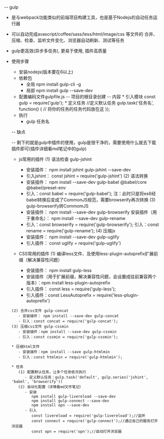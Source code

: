  -- gulp
   - 是与webpack功能类似的前端项目构建工具，也是基于Nodejs的自动任务运行器
   - 可以自动完成avascript/coffee/sass/less/html/image/css 等文件的
  合并、压缩、检查、监听文件变化、浏览器自动刷新、测试等任务
   - gulp更高效(异步多任务), 更易于使用, 插件高质量

  - 使用步骤
     * 安装nodejs(版本要在6以上)
     * 依赖包
       - 全局 npm install gulp-cli -g
       - 局部 npm install gulp --save-dev
     * 配置编码文件gulpfile.js -- 项目的根目录创建
       -- 内容
           * 引入模块 const gulp = require('gulp');
           * 定义任务 
              //定义默认任务
              gulp.task('任务名', function() {
                // 将你的任务的任务代码放在这
               });
     * 执行 
       - gulp 任务名


    -- 缺点

    -- 剩下的就是gulp中插件的使用，gulp是很干净的，需要使用什么就去下载插件即可(插件详细看md笔记中的gulp)
      * js常用的插件
        (1) 语法检查 gulp-jshint
           - 安装插件： npm install jshint gulp-jshint --save-dev
           - 引入jshint： const jshint = require('gulp-jshint')
        (2) 语法转换
           - 安装插件： npm install --save-dev gulp-babel @babel/core @babel/preset-env
           - 引入：const babel = require('gulp-babel');
           注：此时只是将es6经babel转换后变成了CommonJS规范，需要browserify再次转换
        (3) gulp-browserify转CommomJS
           -  安装插件： npm install --save-dev gulp-browserify
              安装插件（用于重命名）： npm install --save-dev gulp-rename
           - 引入：const browserify = require('gulp-browserify');
             引入：const rename = require('gulp-rename');
        (4) 压缩js
           - 安装插件： npm install --save-dev gulp-uglify
           - 引入插件： const uglify = require('gulp-uglify')
     
       * CSS常用的插件
        (1) 编译less文件、及使用less-plugin-autoprefix扩展前缀（解决兼容性问题）
           - 安装插件： npm install gulp-less 
           - 安装插件（用于扩展前缀，解决兼容性问题，会设置成往前兼容两个版本）：npm install less-plugin-autoprefix
           - 引入插件： const less = require('gulp-less');
           - 引入插件：const LessAutoprefix = require('less-plugin-autoprefix')
        
        (2) 合并css文件 gulp-concat
           - 安装插件： npm install --save-dev gulp-concat
           - 引入：const concat = require('gulp-concat');
        (3) 压缩css文件 gulp-cssmin
           - 安装插件：npm install --save-dev gulp-cssmin
           - 引入：const cssmin = require('gulp-cssmin');
        
        * 压缩html文件
           - 安装插件：npm install --save gulp-htmlmin
           - 引入：const htmlmin = require('gulp-htmlmin');

        * 任务
           (1) 配置默认任务，让多个任务依次执行
              - 定义默认任务：gulp.task('default', gulp.series('jshint', 'babel', 'browserify'))
           (2) 自动化配置（详情看md文件笔记）
              - 安装
                 npm install gulp-livereload --save-dev
                 npm install gulp-connect --save-dev
                 npm install opn --save-dev
              - 引入
                 const livereload = require('gulp-livereload');//监听
                 const connect = require('gulp-connect');//通过自己的服务打开浏览器
                 const opn = require('opn');//自动打开浏览器

       